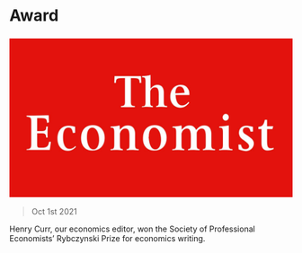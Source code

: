 ###### 

# Award 

#####  

![image](images/20180224_wop001_27.jpg) 

> Oct 1st 2021 

Henry Curr, our economics editor, won the Society of Professional Economists’ Rybczynski Prize for economics writing.

